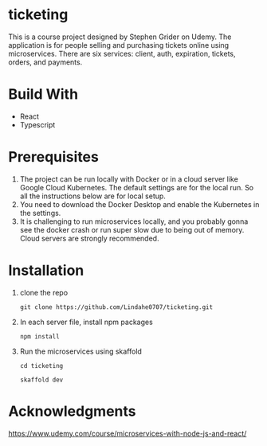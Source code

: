 # ticketing

This is a course project designed by Stephen Grider on Udemy. The application is for people selling and purchasing tickets online using microservices. There are six services: client, auth, expiration, tickets, orders, and payments.

# Build With

* React
* Typescript

# Prerequisites

  1. The project can be run locally with Docker or in a cloud server like Google Cloud Kubernetes. 
  The default settings are for the local run. So all the instructions below are for local setup.
  2. You need to download the Docker Desktop and enable the Kubernetes in the settings.
  3. It is challenging to run microservices locally, and you probably gonna see the docker crash or run super slow due to being out of memory. Cloud servers are strongly recommended.

# Installation

1. clone the repo
   
   `git clone https://github.com/Lindahe0707/ticketing.git`
2. In each server file, install npm packages
    
   `npm install`
3. Run the microservices using skaffold
   
   `cd ticketing`

   `skaffold dev`

# Acknowledgments

https://www.udemy.com/course/microservices-with-node-js-and-react/
   
   
